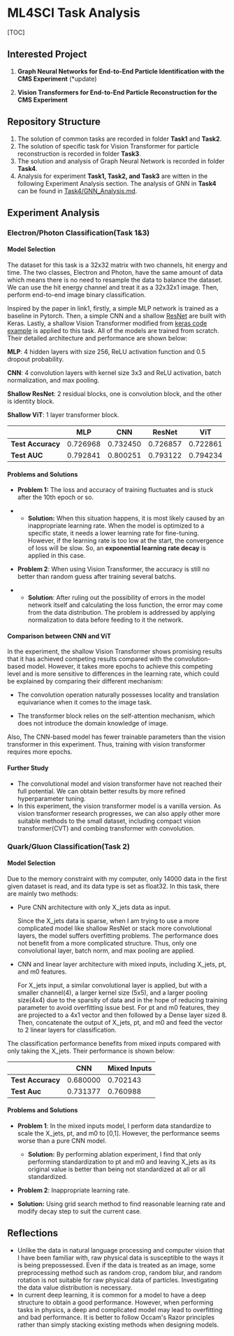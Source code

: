 # ML4SCI Task Analysis

[TOC]

## Interested Project

1. **Graph Neural Networks for End-to-End Particle Identification with the CMS Experiment** (*update)

2. **Vision Transformers for End-to-End Particle Reconstruction for the CMS Experiment**

## Repository Structure

1. The solution of common tasks are recorded in folder **Task1** and **Task2**.
2. The solution of specific task for Vision Transformer for particle reconstruction is recorded in folder **Task3**.
3. The solution and analysis of Graph Neural Network is recorded in folder **Task4**.
4. Analysis for experiment **Task1, Task2, and Task3** are witten in the following Experiment Analysis section. The analysis of GNN in **Task4** can be found in [Task4/GNN_Analysis.md](./Task4/GNN_Analysis.md).

## Experiment Analysis

### Electron/Photon Classification(Task 1&3)

#### Model Selection

The dataset for this task is a 32x32 matrix with two channels, hit energy and time. The two classes, Electron and Photon, have the same amount of data which means there is no need to resample the data to balance the dataset. We can use the hit energy channel and treat it as a 32x32x1 image. Then, perform end-to-end image binary classification. 

Inspired by the paper in link1, firstly, a simple MLP network is trained as a baseline in Pytorch. Then, a simple CNN and a shallow [ResNet](https://machinelearningknowledge.ai/keras-implementation-of-resnet-50-architecture-from-scratch/) are built with Keras. Lastly, a shallow Vision Transformer modified from [keras code example](https://keras.io/examples/vision/image_classification_with_vision_transformer/) is applied to this task. All of the models are trained from scratch. Their detailed architecture and performance are shown below:

**MLP**: 4 hidden layers with size 256, ReLU activation function and 0.5 dropout probability.

**CNN**: 4 convolution layers with kernel size 3x3 and ReLU activation, batch normalization, and max pooling.

**Shallow ResNet**: 2 residual blocks, one is convolution block, and the other is identity block. 

**Shallow ViT**: 1 layer transformer block.

|                   | **MLP**  | **CNN**  | **ResNet** | **ViT**  |
| ----------------- | -------- | -------- | ---------- | -------- |
| **Test Accuracy** | 0.726968 | 0.732450 | 0.726857   | 0.722861 |
| **Test AUC**      | 0.792841 | 0.800251 | 0.793122   | 0.794234 |

#### Problems and Solutions

- **Problem 1:** The loss and accuracy of training fluctuates and is stuck after the 10th epoch or so.

- - **Solution:** When this situation happens, it is most likely caused by an inappropriate learning rate. When the model is optimized to a specific state, it needs a lower learning rate for fine-tuning. However, if the learning rate is too low at the start, the convergence of loss will be slow. So, an **exponential learning rate decay** is applied in this case.

- **Problem 2**: When using Vision Transformer, the accuracy is still no better than random guess after training several batchs.

- - **Solution**: After ruling out the possibility of errors in the model network itself and calculating the loss function, the error may come from the data distribution. The problem is addressed by applying normalization to data before feeding to it the network.

#### Comparison between CNN and ViT

In the experiment, the shallow Vision Transformer shows promising results that it has achieved competing results compared with the convolution-based model. However, it takes more epochs to achieve this competing level and is more sensitive to differences in the learning rate, which could be explained by comparing their different mechanism:

- The convolution operation naturally possesses locality and translation equivariance when it comes to the image task. 

- The transformer block relies on the self-attention mechanism, which does not introduce the domain knowledge of image. 

Also, The CNN-based model has fewer trainable parameters than the vision transformer in this experiment. Thus, training with vision transformer requires more epochs.

#### Further Study

- The convolutional model and vision transformer have not reached their full potential. We can obtain better results by more refined hyperparameter tuning.
- In this experiment, the vision transformer model is a vanilla version. As vision transformer research progresses, we can also apply other more suitable methods to the small dataset, including compact vision transformer(CVT) and combing transformer with convolution.

### Quark/Gluon Classification(Task 2)

#### Model Selection

Due to the memory constraint with my computer, only 14000 data in the first given dataset is read, and its data type is set as float32. In this task, there are mainly two methods:

- Pure CNN architecture with only X_jets data as input.

  Since the X_jets data is sparse, when I am trying to use a more complicated model like shallow ResNet or stack more convolutional layers, the model suffers overfitting problems. The performance does not benefit from a more complicated structure. Thus, only one convolutional layer, batch norm, and max pooling are applied.

- CNN and linear layer architecture with mixed inputs, including X_jets, pt, and m0 features.

  For X_jets input, a similar convolutional layer is applied, but with a smaller channel(4), a larger kernel size (5x5), and a larger pooling size(4x4) due to the sparsity of data and in the hope of reducing training parameter to avoid overfitting issue best. For pt and m0 features, they are projected to a 4x1 vector and then followed by a Dense layer sized 8. Then, concatenate the output of X_jets, pt, and m0 and feed the vector to 2 linear layers for classification. 

The classification performance benefits from mixed inputs compared with only taking the X_jets. Their performance is shown below:

|                   | CNN      | Mixed Inputs |
| ----------------- | -------- | ------------ |
| **Test Accuracy** | 0.680000 | 0.702143     |
| **Test Auc**      | 0.731377 | 0.760988     |

#### Problems and Solutions

- **Problem 1**: In the mixed inputs model, I perform data standardize to scale the X_jets, pt, and m0 to [0,1]. However, the performance seems worse than a pure CNN model. 
  - **Solution:** By performing ablation experiment, I find that only performing standardization to pt and m0 and leaving X_jets as its original value is better than being not standardized at all or all standardized.
  
- **Problem 2**: Inappropriate learning rate.
- **Solution:** Using grid search method to find reasonable learning rate and modify decay step to suit the current case.

## Reflections

- Unlike the data in natural language processing and computer vision that I have been familiar with, raw physical data is susceptible to the ways it is being prepossessed. Even if the data is treated as an image, some preprocessing method such as random crop, random blur, and random rotation is not suitable for raw physical data of particles. Investigating the data value distribution is necessary.
- In current deep learning, it is common for a model to have a deep structure to obtain a good performance. However, when performing tasks in physics, a deep and complicated model may lead to overfitting and bad performance.  It is better to follow Occam's Razor principles rather than simply stacking existing methods when designing models.